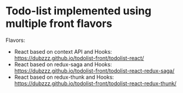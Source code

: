 # Todo-list implemented using multiple front flavors

Flavors:
- React based on context API and Hooks: https://dubzzz.github.io/todolist-front/todolist-react/
- React based on redux-saga and Hooks: https://dubzzz.github.io/todolist-front/todolist-react-redux-saga/
- React based on redux-thunk and Hooks: https://dubzzz.github.io/todolist-front/todolist-react-redux-thunk/
